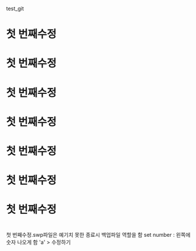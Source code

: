 test_git
# 첫 번째수정
# 첫 번째수정
# 첫 번째수정
# 첫 번째수정
# 첫 번째수정
# 첫 번째수정
# 첫 번째수정
#
  첫 번째수정.swp파일은 예기치 못한 종료시 백업파일 역할을 함
set number : 왼쪽에 숫자 나오게 함 
'a' > 수정하기 
